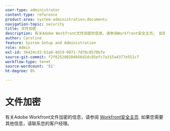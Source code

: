 ```yaml
---
user-type: administrator
content-type: reference
product-area: system-administration;documents
navigation-topic: security
title: 文件加密
description: 有关Adobe Workfront文件加密的信息，请参阅Workfront安全主页。 如果您需要其他信息，请联系您的客户经理。
author: Caroline
feature: System Setup and Administration
role: Admin
exl-id: 36424cd3-61a0-4d19-9071-7d78c8570bfe
source-git-commit: f2f825280204b56d2dc85efc7a315a4377e551c7
workflow-type: tm+mt
source-wordcount: '51'
ht-degree: 0%

---
```


# 文件加密

有关Adobe Workfront文件加密的信息，请参阅 [Workfront安全主页](https://www.workfront.com/workfront-security). 如果您需要其他信息，请联系您的客户经理。
